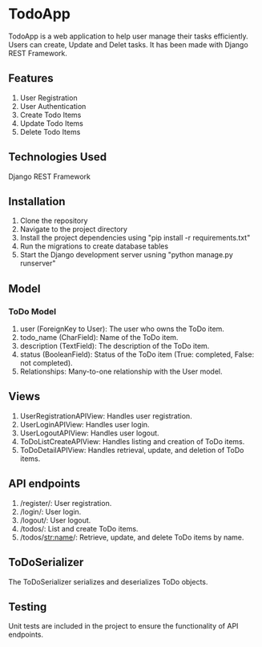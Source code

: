 # TodoApp

TodoApp is a web application to help user manage their tasks efficiently. Users can create, Update and Delet tasks. It has been made with Django REST Framework.

## Features

1. User Registration
2. User Authentication
3. Create Todo Items
4. Update Todo Items
5. Delete Todo Items

## Technologies Used

Django REST Framework

## Installation

1. Clone the repository
2. Navigate to the project directory
3. Install the project dependencies using "pip install -r requirements.txt"
4. Run the migrations to create database tables
5. Start the Django development server usning "python manage.py runserver"

## Model

### ToDo Model

1. user (ForeignKey to User): The user who owns the ToDo item.
2. todo_name (CharField): Name of the ToDo item.
3. description (TextField): The description of the ToDo item.
4. status (BooleanField): Status of the ToDo item (True: completed, False: not completed).
5. Relationships: Many-to-one relationship with the User model.

## Views

1. UserRegistrationAPIView: Handles user registration.
2. UserLoginAPIView: Handles user login.
3. UserLogoutAPIView: Handles user logout.
4. ToDoListCreateAPIView: Handles listing and creation of ToDo items.
5. ToDoDetailAPIView: Handles retrieval, update, and deletion of ToDo items.

## API endpoints

1. /register/: User registration.
2. /login/: User login.
3. /logout/: User logout.
4. /todos/: List and create ToDo items.
5. /todos/<str:name>/: Retrieve, update, and delete ToDo items by name.

## ToDoSerializer

The ToDoSerializer serializes and deserializes ToDo objects.

## Testing
Unit tests are included in the project to ensure the functionality of API endpoints.
